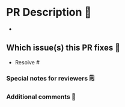 <!--  Thanks for sending a pull request!-->

# PR Description 📖

-

## Which issue(s) this PR fixes 🔨

- Resolve #

<!--Add the ticket Github number such as #Resolve #001 to automatically link the PR to the issue-->

### Special notes for reviewers 🗒️

### Additional comments 🎤
